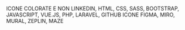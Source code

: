 ICONE COLORATE E NON LINKEDIN, HTML, CSS, SASS, BOOTSTRAP, JAVASCRIPT, VUE.JS, PHP, LARAVEL, GITHUB
ICONE FIGMA, MIRO, MURAL, ZEPLIN, MAZE
